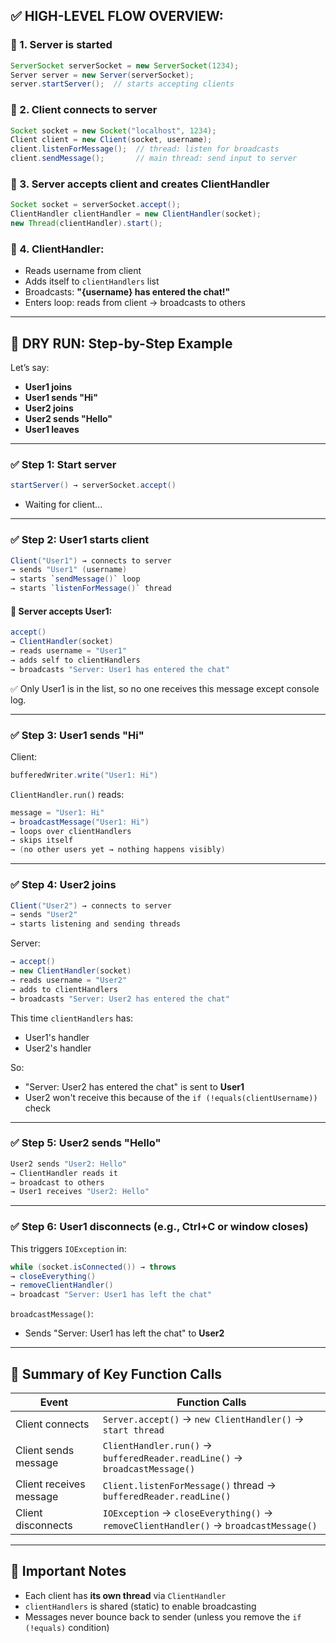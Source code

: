 
## ✅ HIGH-LEVEL FLOW OVERVIEW:

### 🔹 1. Server is started

```java
ServerSocket serverSocket = new ServerSocket(1234);
Server server = new Server(serverSocket);
server.startServer();  // starts accepting clients
```

### 🔹 2. Client connects to server

```java
Socket socket = new Socket("localhost", 1234);
Client client = new Client(socket, username);
client.listenForMessage();  // thread: listen for broadcasts
client.sendMessage();       // main thread: send input to server
```

### 🔹 3. Server accepts client and creates ClientHandler

```java
Socket socket = serverSocket.accept();
ClientHandler clientHandler = new ClientHandler(socket);
new Thread(clientHandler).start();
```

### 🔹 4. ClientHandler:

* Reads username from client
* Adds itself to `clientHandlers` list
* Broadcasts: **"{username} has entered the chat!"**
* Enters loop: reads from client → broadcasts to others

---

## 🧪 DRY RUN: Step-by-Step Example

Let’s say:

* **User1 joins**
* **User1 sends "Hi"**
* **User2 joins**
* **User2 sends "Hello"**
* **User1 leaves**

---

### ✅ Step 1: Start server

```java
startServer() → serverSocket.accept()
```

* Waiting for client...

---

### ✅ Step 2: User1 starts client

```java
Client("User1") → connects to server
→ sends "User1" (username)
→ starts `sendMessage()` loop
→ starts `listenForMessage()` thread
```

#### 🔁 Server accepts User1:

```java
accept()
→ ClientHandler(socket)
→ reads username = "User1"
→ adds self to clientHandlers
→ broadcasts "Server: User1 has entered the chat"
```

✅ Only User1 is in the list, so no one receives this message except console log.

---

### ✅ Step 3: User1 sends "Hi"

Client:

```java
bufferedWriter.write("User1: Hi")
```

`ClientHandler.run()` reads:

```java
message = "User1: Hi"
→ broadcastMessage("User1: Hi")
→ loops over clientHandlers
→ skips itself
→ (no other users yet → nothing happens visibly)
```

---

### ✅ Step 4: User2 joins

```java
Client("User2") → connects to server
→ sends "User2"
→ starts listening and sending threads
```

Server:

```java
→ accept()
→ new ClientHandler(socket)
→ reads username = "User2"
→ adds to clientHandlers
→ broadcasts "Server: User2 has entered the chat"
```

This time `clientHandlers` has:

* User1's handler
* User2's handler

So:

* "Server: User2 has entered the chat" is sent to **User1**
* User2 won't receive this because of the `if (!equals(clientUsername))` check

---

### ✅ Step 5: User2 sends "Hello"

```java
User2 sends "User2: Hello"
→ ClientHandler reads it
→ broadcast to others
→ User1 receives "User2: Hello"
```

---

### ✅ Step 6: User1 disconnects (e.g., Ctrl+C or window closes)

This triggers `IOException` in:

```java
while (socket.isConnected()) → throws
→ closeEverything()
→ removeClientHandler()
→ broadcast "Server: User1 has left the chat"
```

`broadcastMessage()`:

* Sends "Server: User1 has left the chat" to **User2**

---

## 🔁 Summary of Key Function Calls

| Event                   | Function Calls                                                                       |
| ----------------------- | ------------------------------------------------------------------------------------ |
| Client connects         | `Server.accept()` → `new ClientHandler()` → `start thread`                           |
| Client sends message    | `ClientHandler.run()` → `bufferedReader.readLine()` → `broadcastMessage()`           |
| Client receives message | `Client.listenForMessage()` thread → `bufferedReader.readLine()`                     |
| Client disconnects      | `IOException` → `closeEverything()` → `removeClientHandler()` → `broadcastMessage()` |

---

## 🧠 Important Notes

* Each client has **its own thread** via `ClientHandler`
* `clientHandlers` is shared (static) to enable broadcasting
* Messages never bounce back to sender (unless you remove the `if (!equals)` condition)


